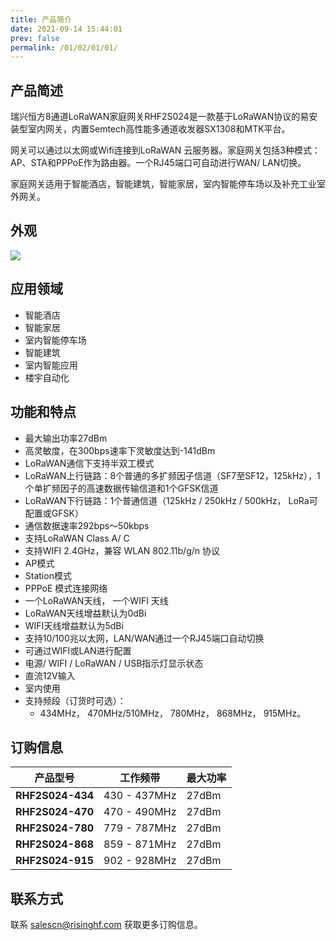 ```yaml
---
title: 产品简介
date: 2021-09-14 15:44:01
prev: false
permalink: /01/02/01/01/
---
```

## 产品简述

瑞兴恒方8通道LoRaWAN家庭网关RHF2S024是一款基于LoRaWAN协议的易安装型室内网关，内置Semtech高性能多通道收发器SX1308和MTK平台。

网关可以通过以太网或Wifi连接到LoRaWAN 云服务器。家庭网关包括3种模式：AP、STA和PPPoE作为路由器。一个RJ45端口可自动进行WAN/ LAN切换。

家庭网关适用于智能酒店，智能建筑，智能家居，室内智能停车场以及补充工业室外网关。

## 外观

![](https://wiki.risinghf.com/upload/img/6fdf41ab809ac2047f76de4c64b48507.png)

## 应用领域

- 智能酒店
- 智能家居
- 室内智能停车场
- 智能建筑
- 室内智能应用
- 楼宇自动化

## 功能和特点

- 最大输出功率27dBm
- 高灵敏度，在300bps速率下灵敏度达到-141dBm
- LoRaWAN通信下支持半双工模式
- LoRaWAN上行链路：8个普通的多扩频因子信道（SF7至SF12，125kHz），1个单扩频因子的高速数据传输信道和1个GFSK信道
- LoRaWAN下行链路：1个普通信道（125kHz / 250kHz / 500kHz， LoRa可配置或GFSK）
- 通信数据速率292bps〜50kbps
- 支持LoRaWAN Class A/ C
- 支持WIFI 2.4GHz，兼容 WLAN 802.11b/g/n 协议
- AP模式
- Station模式
- PPPoE 模式连接网络
- 一个LoRaWAN天线， 一个WIFI 天线
- LoRaWAN天线增益默认为0dBi
- WIFI天线增益默认为5dBi
- 支持10/100兆以太网，LAN/WAN通过一个RJ45端口自动切换
- 可通过WIFI或LAN进行配置
- 电源/ WIFI / LoRaWAN / USB指示灯显示状态
- 直流12V输入
- 室内使用
- 支持频段（订货时可选）：
  -  434MHz， 470MHz/510MHz， 780MHz， 868MHz， 915MHz。

## 订购信息

| **产品型号**     | **工作频带** | **最大功率** |
| ---------------- | ------------ | ------------ |
| **RHF2S024-434** | 430 - 437MHz | 27dBm        |
| **RHF2S024-470** | 470 - 490MHz | 27dBm        |
| **RHF2S024-780** | 779 - 787MHz | 27dBm        |
| **RHF2S024-868** | 859 - 871MHz | 27dBm        |
| **RHF2S024-915** | 902 - 928MHz | 27dBm        |

## 联系方式

联系 salescn@risinghf.com 获取更多订购信息。



